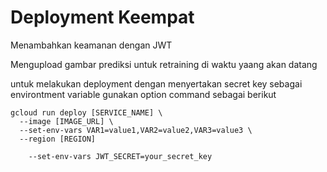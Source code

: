 # Deployment Keempat
Menambahkan keamanan dengan JWT

Mengupload gambar prediksi untuk retraining di waktu yaang akan datang

untuk melakukan deployment dengan menyertakan secret key sebagai environtment variable gunakan option command sebagai berikut 
```
gcloud run deploy [SERVICE_NAME] \
  --image [IMAGE_URL] \
  --set-env-vars VAR1=value1,VAR2=value2,VAR3=value3 \
  --region [REGION]
```

```
    --set-env-vars JWT_SECRET=your_secret_key
```

